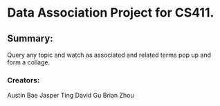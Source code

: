 # Data Association Project for CS411.

## Summary:
Query any topic and watch as associated and related terms pop up and form a collage. 

### Creators: 
Austin Bae
Jasper Ting
David Gu
Brian Zhou
